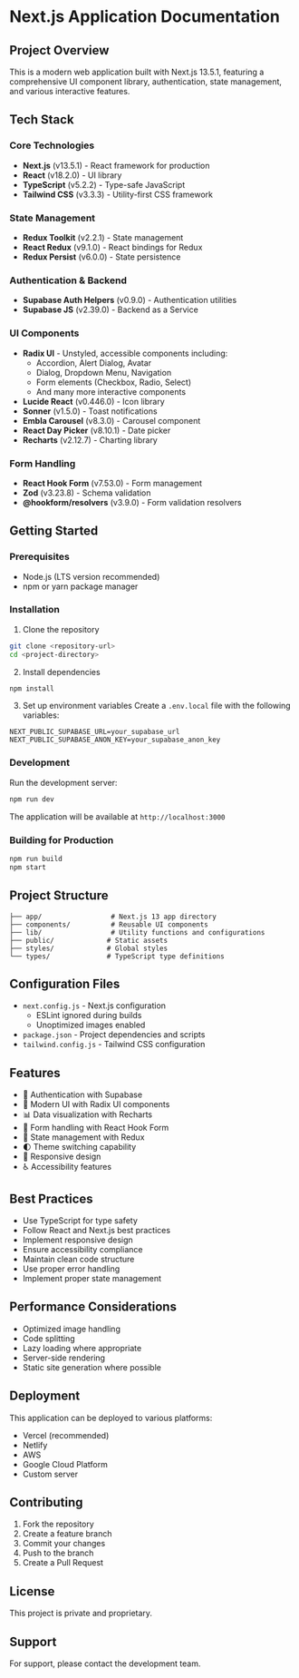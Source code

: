# Next.js Application Documentation

## Project Overview
This is a modern web application built with Next.js 13.5.1, featuring a comprehensive UI component library, authentication, state management, and various interactive features.

## Tech Stack

### Core Technologies
- **Next.js** (v13.5.1) - React framework for production
- **React** (v18.2.0) - UI library
- **TypeScript** (v5.2.2) - Type-safe JavaScript
- **Tailwind CSS** (v3.3.3) - Utility-first CSS framework

### State Management
- **Redux Toolkit** (v2.2.1) - State management
- **React Redux** (v9.1.0) - React bindings for Redux
- **Redux Persist** (v6.0.0) - State persistence

### Authentication & Backend
- **Supabase Auth Helpers** (v0.9.0) - Authentication utilities
- **Supabase JS** (v2.39.0) - Backend as a Service

### UI Components
- **Radix UI** - Unstyled, accessible components including:
  - Accordion, Alert Dialog, Avatar
  - Dialog, Dropdown Menu, Navigation
  - Form elements (Checkbox, Radio, Select)
  - And many more interactive components
- **Lucide React** (v0.446.0) - Icon library
- **Sonner** (v1.5.0) - Toast notifications
- **Embla Carousel** (v8.3.0) - Carousel component
- **React Day Picker** (v8.10.1) - Date picker
- **Recharts** (v2.12.7) - Charting library

### Form Handling
- **React Hook Form** (v7.53.0) - Form management
- **Zod** (v3.23.8) - Schema validation
- **@hookform/resolvers** (v3.9.0) - Form validation resolvers

## Getting Started

### Prerequisites
- Node.js (LTS version recommended)
- npm or yarn package manager

### Installation
1. Clone the repository
```bash
git clone <repository-url>
cd <project-directory>
```

2. Install dependencies
```bash
npm install
```

3. Set up environment variables
Create a `.env.local` file with the following variables:
```env
NEXT_PUBLIC_SUPABASE_URL=your_supabase_url
NEXT_PUBLIC_SUPABASE_ANON_KEY=your_supabase_anon_key
```

### Development
Run the development server:
```bash
npm run dev
```
The application will be available at `http://localhost:3000`

### Building for Production
```bash
npm run build
npm start
```

## Project Structure
```
├── app/                 # Next.js 13 app directory
├── components/          # Reusable UI components
├── lib/                 # Utility functions and configurations
├── public/             # Static assets
├── styles/             # Global styles
└── types/              # TypeScript type definitions
```

## Configuration Files
- `next.config.js` - Next.js configuration
  - ESLint ignored during builds
  - Unoptimized images enabled
- `package.json` - Project dependencies and scripts
- `tailwind.config.js` - Tailwind CSS configuration

## Features
- 🔐 Authentication with Supabase
- 🎨 Modern UI with Radix UI components
- 📊 Data visualization with Recharts
- 🎯 Form handling with React Hook Form
- 🔄 State management with Redux
- 🌓 Theme switching capability
- 📱 Responsive design
- ♿ Accessibility features

## Best Practices
- Use TypeScript for type safety
- Follow React and Next.js best practices
- Implement responsive design
- Ensure accessibility compliance
- Maintain clean code structure
- Use proper error handling
- Implement proper state management

## Performance Considerations
- Optimized image handling
- Code splitting
- Lazy loading where appropriate
- Server-side rendering
- Static site generation where possible

## Deployment
This application can be deployed to various platforms:
- Vercel (recommended)
- Netlify
- AWS
- Google Cloud Platform
- Custom server

## Contributing
1. Fork the repository
2. Create a feature branch
3. Commit your changes
4. Push to the branch
5. Create a Pull Request

## License
This project is private and proprietary.

## Support
For support, please contact the development team.